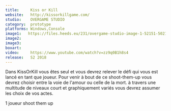 ```yaml
---
title:     Kiss or Kill
website:   http://kissorkillgame.com/
studio:    OVERGAME STUDIO
category:  prototype
platforms: Windows,Console
image1:   https://files.heeds.eu/231/overgame-studio-image-1-52151-5021-20180414-110834.png
image2:   
image3:   
boxart:    
video:     https://www.youtube.com/watch?v=zz9q0B1h8s4
release:   S2 2018
---
```


Dans KissOrKill vous êtes seul et vous devrez relever le défi qui vous est lancé en tant que joueur. Pour venir à bout de ce shoot-them-up vous devrez choisir entre la voie de l'amour ou celle de la mort.
à travers une multitude de niveaux court et graphiquement variés vous devrez assumer les choix de vos actes.
 
 1 joueur
 shoot them up